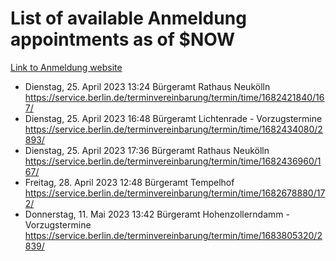 # List of available Anmeldung appointments as of $NOW
[Link to Anmeldung website](https://service.berlin.de/terminvereinbarung/termin/tag.php?termin=1&anliegen[]=120686&dienstleisterlist=122210,122217,327316,122219,327312,122227,327314,122231,327346,122243,327348,122254,122252,329742,122260,329745,122262,329748,122271,327278,122273,327274,122277,327276,330436,122280,327294,122282,327290,122284,327292,122291,327270,122285,327266,122286,327264,122296,327268,150230,329760,122297,327286,122294,327284,122312,329763,122314,329775,122304,327330,122311,327334,122309,327332,317869,122281,327352,122279,329772,122283,122276,327324,122274,327326,122267,329766,122246,327318,122251,327320,122257,327322,122208,327298,122226,327300&herkunft=http%3A%2F%2Fservice.berlin.de%2Fdienstleistung%2F120686%2F)
- Dienstag, 25. April 2023 13:24 Bürgeramt Rathaus Neukölln https://service.berlin.de/terminvereinbarung/termin/time/1682421840/167/
- Dienstag, 25. April 2023 16:48 Bürgeramt Lichtenrade - Vorzugstermine https://service.berlin.de/terminvereinbarung/termin/time/1682434080/2893/
- Dienstag, 25. April 2023 17:36 Bürgeramt Rathaus Neukölln https://service.berlin.de/terminvereinbarung/termin/time/1682436960/167/
- Freitag, 28. April 2023 12:48 Bürgeramt Tempelhof https://service.berlin.de/terminvereinbarung/termin/time/1682678880/172/
- Donnerstag, 11. Mai 2023 13:42 Bürgeramt Hohenzollerndamm - Vorzugstermine https://service.berlin.de/terminvereinbarung/termin/time/1683805320/2839/
